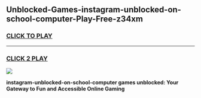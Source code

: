
## Unblocked-Games-instagram-unblocked-on-school-computer-Play-Free-z34xm
<h3>
<a href="https://premium76.site?title=instagram-unblocked-on-school-computer&ref=23A">CLICK TO PLAY</a></h3>
<hr>

<h3>
<a href="https://premium76.site?title=instagram-unblocked-on-school-computer&ref=23A">CLICK 2 PLAY</a>
  
</h3>

<a href="https://premium76.site?title=instagram-unblocked-on-school-computer&ref=23A"><img src="https://clearcache.store/games.png"></a>


**instagram-unblocked-on-school-computer games unblocked: Your Gateway to Fun and Accessible Online Gaming**
